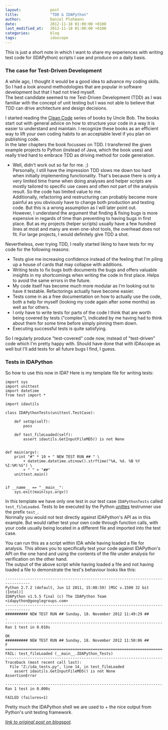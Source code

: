 ```yaml
---
layout:             post
title:              "TDD & IDAPython"
author:             Daniel Plohmann
date:               2012-11-18 01:00:00 +0100
last_modified_at:   2012-11-18 01:00:00 +0100
categories:         blog
tags:               idascope
---
```


This is just a short note in which I want to share my experiences with writing test code for (IDAPython) scripts I use and produce on a daily basis.  

### The case for Test-Driven Development

A while ago, I thought it would be a good idea to advance my coding skills. 
So I had a look around methodologies that are popular in software development but that I had not tried myself.   
The best candidate seemed to me Test-Driven Development (TDD) as I was familiar with the concept of unit testing but I was not able to believe that TDD can drive architecture and design decisions.   
  
I started reading the [Clean Code][amazon clean code] series of books by Uncle Bob. 
The books start out with general advice on how to structure your code in a way it is easier to understand and maintain. 
I recognize these books as an efficient way to lift your own coding habits to an acceptable level if you plan on publishing code.  
In the later chapters the book focusses on TDD. 
I transferred the given example projects to Python (instead of Java, which the book uses) and really tried hard to embrace TDD as driving method for code generation.  
  
- Well, didn't work out so far for me. ;)  
Personally, I still have the impression TDD slows me down too hard when initially implementing functionality. 
That's because there is only a very limited time frame when doing analyses and helper scripts are mostly tailored to specific use cases and often not part of the analysis result. 
So the code has limited value to me.  
Additionally, refactoring and restructuring can probably become more painful as you obviously have to change both production and testing code. 
But this is a wrong assumption as I will later point out.  
However, I understand the argument that finding & fixing bugs is more expensive in regards of time than preventing to having bugs in first place. 
But as my projects (helper scripts) usually have a few hundred lines at most and many are even one-shot tools, the overhead does not fit. 
For large projects, I would definitely give TDD a shot.  
  
Nevertheless, over trying TDD, I really started liking to have tests for my code for the following reasons:  
 * Tests give me increasing confidence instead of the feeling that I'm piling up a house of cards that may collapse with additions.
 * Writing tests to fix bugs both documents the bugs and offers valuable insights in my shortcomings when writing the code in first place. Helps to avoid the same errors in the future.
 * My code itself has become much more modular as I'm looking out to have it testable. Refactorings actually have become easier.
 * Tests come in as a free documentation on how to actually use the code, both a help for myself (looking my code again after some months) as well as for others.
 * I only have to write tests for parts of the code I think that are worth being covered by tests ("complex"), indicated by me having had to think about them for some time before simply pinning them down.
 * Executing successful tests is quite satisfying.

So I regularly produce "test-covered" code now, instead of "test-driven" code which I'm pretty happy with. 
Should have done that with IDAscope as well but I'll add tests for all future bugs I find, I guess.  

### Tests in IDAPython

So how to use this now in IDA?
Here is my template file for writing tests:
```
import sys
import unittest
import datetime
from test import *

import idautils

class IDAPythonTests(unittest.TestCase):

    def setUp(self):
        pass

    def test_fileLoaded(self):
        assert idautils.GetInputFileMD5() is not None


def main(argv):
    print "#" * 10 + " NEW TEST RUN ## " \
        + datetime.datetime.utcnow().strftime("%A, %d. %B %Y %I:%M:%S") \
        + " " + "##"
    unittest.main()


if __name__ == "__main__":
    sys.exit(main(sys.argv))

```  
In this template we have only one test in our test case `IDAPythonTests` called `test_fileLoaded`. 
Tests to be executed by the Python [unittes][python unittest] testrunner use the prefix `test_`.  
Normally you would not test directly against IDAPython's API as in this example.
But would rather test your own code through function calls, with your code usually being located in a different file and imported into the test case.  
  
You can run this as a script within IDA while having loaded a file for analysis. 
This allows you to specifically test your code against IDAPython's API on the one hand and using the contents of the file under analysis for verification on the other hand.  
The output of the above script while having loaded a file and not having loaded a file to demonstrate the test's behaviour looks like this:  
```
---------------------------------------------------------------------------------
Python 2.7.2 (default, Jun 12 2011, 15:08:59) [MSC v.1500 32 bit (Intel)] 
IDAPython v1.5.5 final (c) The IDAPython Team <idapython@googlegroups.com>
---------------------------------------------------------------------------------
########## NEW TEST RUN ## Sunday, 18. November 2012 11:49:29 ##
.
----------------------------------------------------------------------
Ran 1 test in 0.010s

OK
########## NEW TEST RUN ## Sunday, 18. November 2012 11:50:06 ##
F
======================================================================
FAIL: test_fileLoaded (__main__.IDAPython_Tests)
----------------------------------------------------------------------
Traceback (most recent call last):
  File "Z:/ida_tests.py", line 14, in test_fileLoaded
    assert idautils.GetInputFileMD5() is not None
AssertionError

----------------------------------------------------------------------
Ran 1 test in 0.000s

FAILED (failures=1)
```
Pretty much the IDAPython shell we are used to + the nice output from Python's unit testing framework.

*[link to original post on blogspot][blogspot post].*

[amazon clean code]: http://www.amazon.com/Clean-Code-Handbook-Software-Craftsmanship/dp/0132350882
[python unittest]: http://docs.python.org/2/library/unittest.html
[blogspot post]: https://pnx-tf.blogspot.com/2012/11/tdd-idapython.html